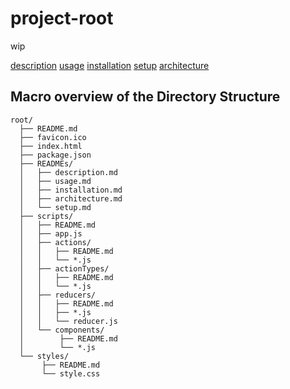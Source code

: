 # project-root
 wip

[description](https://github.com/seandinwiddie/root/READMEs/description.md)
[usage](https://github.com/seandinwiddie/root/READMEs/usage.md)
[installation](https://github.com/seandinwiddie/root/READMEs/installation.md)
[setup](https://github.com/seandinwiddie/root/READMEs/setup.md)
[architecture](https://github.com/seandinwiddie/root/READMEs/architecture.md)


## Macro overview of the Directory Structure
```
root/
  ├── README.md
  ├── favicon.ico
  ├── index.html
  ├── package.json
  ├── READMEs/
  │   ├── description.md
  │   ├── usage.md
  │   ├── installation.md
  │   ├── architecture.md
  │   └── setup.md
  ├── scripts/
  │   ├── README.md
  │   ├── app.js
  │   ├── actions/
  │   │   ├── README.md
  │   │   └── *.js
  │   ├── actionTypes/
  │   │   ├── README.md
  │   │   └── *.js
  │   ├── reducers/
  │   │   ├── README.md
  │   │   ├── *.js
  │   │   └── reducer.js
  │   └── components/
  │        ├── README.md
  │        └── *.js
  └── styles/
       ├── README.md
       └── style.css
```
